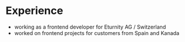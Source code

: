 # Experience
- working as a frontend developer for Eturnity AG / Switzerland
- worked on frontend projects for customers from Spain and Kanada
